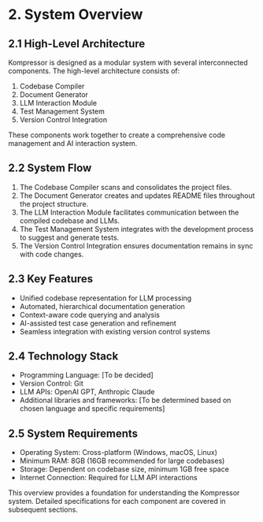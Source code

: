 # 2. System Overview

## 2.1 High-Level Architecture

Kompressor is designed as a modular system with several interconnected components. The high-level architecture consists of:

1. Codebase Compiler
2. Document Generator
3. LLM Interaction Module
4. Test Management System
5. Version Control Integration

These components work together to create a comprehensive code management and AI interaction system.

## 2.2 System Flow

1. The Codebase Compiler scans and consolidates the project files.
2. The Document Generator creates and updates README files throughout the project structure.
3. The LLM Interaction Module facilitates communication between the compiled codebase and LLMs.
4. The Test Management System integrates with the development process to suggest and generate tests.
5. The Version Control Integration ensures documentation remains in sync with code changes.

## 2.3 Key Features

- Unified codebase representation for LLM processing
- Automated, hierarchical documentation generation
- Context-aware code querying and analysis
- AI-assisted test case generation and refinement
- Seamless integration with existing version control systems

## 2.4 Technology Stack

- Programming Language: [To be decided]
- Version Control: Git
- LLM APIs: OpenAI GPT, Anthropic Claude
- Additional libraries and frameworks: [To be determined based on chosen language and specific requirements]

## 2.5 System Requirements

- Operating System: Cross-platform (Windows, macOS, Linux)
- Minimum RAM: 8GB (16GB recommended for large codebases)
- Storage: Dependent on codebase size, minimum 1GB free space
- Internet Connection: Required for LLM API interactions

This overview provides a foundation for understanding the Kompressor system. Detailed specifications for each component are covered in subsequent sections.

